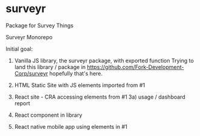 # surveyr
Package for Survey Things

Surveyr Monorepo

Initial goal:

1)  Vanilla JS library, the surveyr package, with exported function
    Trying to land this library / package in 
    https://github.com/Fork-Development-Corp/surveyr
    hopefully that's here.

2)  HTML Static Site with JS elements imported from #1
3)  React site - CRA accessing elements from #1
    3a) usage / dashboard report
4)  React component in library
5)  React native mobile app using elements in #1